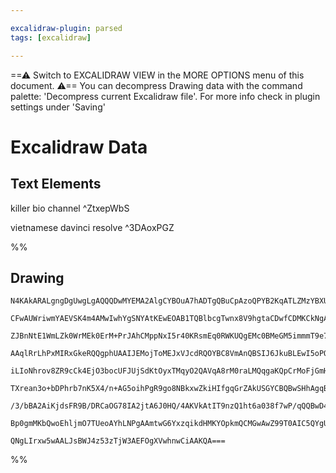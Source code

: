 ```yaml
---

excalidraw-plugin: parsed
tags: [excalidraw]

---
```

==⚠  Switch to EXCALIDRAW VIEW in the MORE OPTIONS menu of this document. ⚠== You can decompress Drawing data with the command palette: 'Decompress current Excalidraw file'. For more info check in plugin settings under 'Saving'


# Excalidraw Data
## Text Elements
killer bio channel ^ZtxepWbS

vietnamese davinci resolve  ^3DAoxPGZ

%%
## Drawing
```compressed-json
N4KAkARALgngDgUwgLgAQQQDwMYEMA2AlgCYBOuA7hADTgQBuCpAzoQPYB2KqATLZMzYBXUtiRoIACyhQ4zZAHoFAc0JRJQgEYA6bGwC2CgF7N6hbEcK4OCtptbErHALRY8RMpWdx8Q1TdIEfARcZgRmBShcZQUebTiANho6IIR9BA4oZm4AbXAwUDAi6HhxdCgsKGSiyEYWdi40AGYeAAZ+YrrWTgA5TjFuHgBGVoSAVgBOIZ4mgHYOyEIOYixu

CFwAUWriwmYAEVSK4m4AMwIwhYgSNYAtKEwEOAB1TQBlbcgTwnx8V9hgtaCDwfCDMKCkNgAawQTxI6m4rW0Y0uYIh0L+MABEiB10uEL8kg44WyaCGlzYcFw2DUMG4I3a+Ug1mUWNQDJqEEw3GcQwSE0RPAmAA4eAkACxDXli0VNS60tDOWYjbRC1qioZjBJa1pDeaM0HgqEIADCbHwbFIawAxDwThMEGKxSDNFTIcp8ctTebLRJwdZmJTApkQRQ4

ZJBnNtE1WmLZk0WrMEk0ErM+PrJAhCMppNxI5r40KRsmEq0RWKUQgEMc0BMeGM5immmT9e7hHAAJLEEmoHIAXUuJ3I6U73A4Qh+eOEyyJzG7Y4n+s0U+IG2C6Uy3b7lyEcGIuCOdKVE3rEzFkyT5f1RA4kNH4/wl3N2Gh1dQZ3wF31J04UFehCMZTRtorRjK0swxiKtZCuMx4Dj+ABiuD6N88qoM2HIVJgVQSJC3zBKQqCaOwqDYJI1hEvgILkBQ

AAqlRrLhPxMIRxGkeRQQgphUAAIJEMojToMEJxVJcdRQOYBC8VmAnQBSIJ6JkuBLEwI5oPOD76haWZLAQdFYQxeHMURbAkWRHAUSCuBCFAbAAErhP+ZTgkICCPspAASmbZthaHxGM+QAL4dIUxSwIgaxcSCXQNIM4qiUw3QcH0HADKSiZxkKsazBMlxLCsXISLg7kgrsBzBAeaDvp+HLXBITR7NxbCYAACgA4jcIJfD8GKsqCZq4vqqJGrCxDwmg

iLIoNhrov8ZR9cCk4EjO3bocUFJUjSdKtOyxTMqyO2QAVqA8rM0raLMQqgaKQpCrMoFjGmHKoc4kyzNoYq3a0/JnqKdaPcUQ3Ql6FrWra9qOs6rqtkInpmiDvrkBwAa4EGIn6qGo3hmgYrbUiEziiBaq1vjOXpl5ObNG9+ZNIWrTFqWPCXhyYRVnSGqXYKt2yi2+Idl2uT9l+Q4IKpqDqYt07EneC4ckuMMrmuGRZAL267vurNpUMx5NKe55NEzx

TXrean3o+bDPhrb7nK5X4/n+AG5oihPgR9go8NBkxwZkiHIfgqGrZAkUSGYCBQBwSHhAgqB7mYKWEKggRAow6B4pQek+QwhCh+H6RhNHuCx9SCfhGayecZUUn8WsQloxyYkSfglcyTZcDyT+SlEqQovi5ppDaeH+Dp2sIdhxHecx0sReJ6XUeWdZdkOQ7aDOTbHLXggnlZhTvl1oF4CC0ycBwH86vcCF0AZuk1db7XtRZxQABCUMesQwM+ugVonF

/3/bBA2AiKjdsFR9B/DRCaOG78IA2jtA6J0HQ/4AKVkAtIT9nzQ1ht6a038f7wP/qQQBwD4J4R6nNHExxcGIMyMgkB00YRhgREiCh+CkHANAUaEhgJ+rkPyAg5hVDgG2WENmZadImEELSAAeUpNSWAW0dq8PEfoeCCEkIoVETwvBijlGZHtmUXkYiWFpHTk3auCBhK/00YYmhKMeL4LYBQDMuBXw92KJY/haQNjLG4nYhxIRXzrB8b/Zg2AIQ/AA

Bp0gmMKbQwoEhljmO7TUeoAYhLNPgAAmtwG6YxzqikdHMKYOpkmQCMGwAwZ99T0AIC5QYgUDHuP0II+WIiJAv1/u6EgujpYaWKB01+ECKkcgfmafxVpjQTHGeM+C8EQT2WUOOFG1oNh7GWcs6ZEA6kaMob+WhUjxKcDnKbHhcBAhmGEMwVqfdiBdJNjLT4wt7LLCYEsZQgzigZFwJoYIr4V6XGwEQVuy9SAuUuDnJywLV5rWsuvbgK9NlrU0AAKw

QNgLIrxw5wAALJsBWJ4z53zTjW3AEFOgXVwhnwCiAAKQA===
```
%%